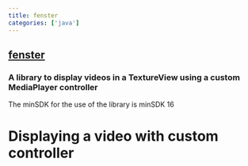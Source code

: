 ```yaml
---
title: fenster
categories: ['java']
---
```

## [fenster](https://github.com/malmstein/fenster)

### A library to display videos in a TextureView using a custom MediaPlayer controller


The minSDK for the use of the library is minSDK 16

Displaying a video with custom controller
=============================
